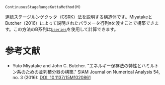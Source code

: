 ```
ContinuousStageRungeKuttaMethod(M)
```

連続ステージルンゲクッタ（CSRK）法を説明する構造体です。MiyatakeとButcher（2016）によって説明されたパラメータ行列`M`を渡すことで構築できます。この方法のB系列は[`bseries`](@ref)を使用して計算できます。

# 参考文献

  * Yuto Miyatake and John C. Butcher. "エネルギー保存法の特性とハミルトン系のための並列積分器の構築." SIAM Journal on Numerical Analysis 54, no. 3 (2016): [DOI: 10.1137/15M1020861](https://doi.org/10.1137/15M1020861)
